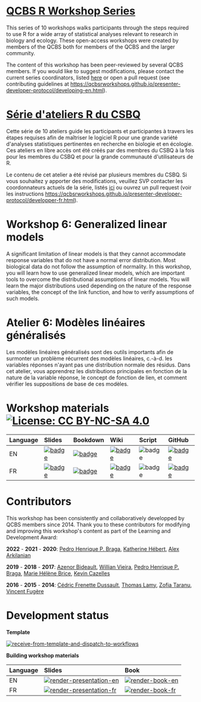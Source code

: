 # [QCBS R Workshop Series](https://wiki.qcbs.ca/r)

This series of 10 workshops walks participants through the steps required to use R for a wide array of statistical analyses relevant to research in biology and ecology. These open-access workshops were created by members of the QCBS both for members of the QCBS and the larger community.

The content of this workshop has been peer-reviewed by several QCBS members. If you would like to suggest modifications, please contact the current series coordinators, listed [here](https://wiki.qcbs.ca/r) or open a pull request (see contributing guidelines at <https://qcbsrworkshops.github.io/presenter-developer-protocol/developing-en.html>).

# [Série d'ateliers R du CSBQ](https://wiki.qcbs.ca/r)

Cette série de 10 ateliers guide les participants et participantes à travers les étapes requises afin de maîtriser le logiciel R pour une grande variété d'analyses statistiques pertinentes en recherche en biologie et en écologie. Ces ateliers en libre accès ont été créés par des membres du CSBQ à la fois pour les membres du CSBQ et pour la grande communauté d'utilisateurs de R.

Le contenu de cet atelier a été révisé par plusieurs membres du CSBQ. Si vous souhaitez y apporter des modifications, veuillez SVP contacter les coordonnateurs actuels de la série, listés [ici](https://wiki.qcbs.ca/r) ou ouvrez un pull request (voir les instructions <https://qcbsrworkshops.github.io/presenter-developer-protocol/developper-fr.html>).

# Workshop 6: Generalized linear models

A significant limitation of linear models is that they cannot accommodate response variables that do not have a normal error distribution. Most biological data do not follow the assumption of normality. In this workshop, you will learn how to use generalized linear models, which are important tools to overcome the distributional assumptions of linear models. You will learn the major distributions used depending on the nature of the response variables, the concept of the link function, and how to verify assumptions of such models. 

# Atelier 6: Modèles linéaires généralisés

Les modèles linéaires généralisés sont des outils importants afin de surmonter un problème récurrent des modèles linéaires, c.-à-d. les variables réponses n'ayant pas une distribution normale des résidus. Dans cet atelier, vous apprendrez les distributions principales en fonction de la nature de la variable réponse, le concept de fonction de lien, et comment vérifier les suppositions de base de ces modèles.

# Workshop materials [![License: CC BY-NC-SA 4.0](https://img.shields.io/badge/License-CC%20BY--NC--SA%204.0-lightgrey.svg)](https://creativecommons.org/licenses/by-nc-sa/4.0/)

Language | Slides | Bookdown | Wiki | Script | GitHub 
:--------|:-------|:-----|:-----|:------ |:-------
EN | [![badge](https://img.shields.io/static/v1?style=flat-square&label=Slides&message=06&color=red&logo=html5)](https://qcbsrworkshops.github.io/workshop06/pres-en/workshop06-pres-en.html) | [![badge](https://img.shields.io/static/v1?style=flat-square&label=book&message=06&logo=github)](https://qcbsrworkshops.github.io/workshop06/book-en/index.html) | [![badge](https://img.shields.io/static/v1?style=flat-square&label=wiki&message=06&logo=wikipedia)](https://wiki.qcbs.ca/r_workshop6) | ![badge](https://img.shields.io/static/v1?style=flat-square&label=script&message=06&color=2a50b8&logo=r) | [![badge](https://img.shields.io/static/v1?style=flat-square&label=repo&message=dev&color=6f42c1&logo=github)](https://github.com/QCBSRworkshops/workshop06) 
FR | [![badge](https://img.shields.io/static/v1?style=flat-square&label=Diapos&message=06&color=red&logo=html5)](https://qcbsrworkshops.github.io/workshop06/pres-fr/workshop06-pres-fr.html) | [![badge](https://img.shields.io/static/v1?style=flat-square&label=livre&message=06&logo=github)](https://qcbsrworkshops.github.io/workshop06/book-fr/index.html) | [![badge](https://img.shields.io/static/v1?style=flat-square&label=wiki&message=06&logo=wikipedia)](https://wiki.qcbs.ca/r_atelier6) | ![badge](https://img.shields.io/static/v1?style=flat-square&label=script&message=06&color=2a50b8&logo=r) | [![badge](https://img.shields.io/static/v1?style=flat-square&label=repo&message=dev&color=6f42c1&logo=github)](https://github.com/QCBSRworkshops/workshop06) 


# Contributors

This workshop has been consistently and collaboratively developped by QCBS members since 2014. Thank you to these contributors for modifying and improving this workshop's content as part of the Learning and Development Award:

 **2022** - **2021** - **2020**:
[Pedro Henrique P. Braga](),
[Katherine Hébert](),
[Alex Arkilanian]()

**2019** - **2018** - **2017**:
[Azenor Bideault](),
[Willian Vieira](),
[Pedro Henrique P. Braga](),
[Marie Hélène Brice](),
[Kevin Cazelles]()

**2016** - **2015** - **2014**:
[Cédric Frenette Dussault](),
[Thomas Lamy](),
[Zofia Taranu](),
[Vincent Fugère]()


# Development status

**Template** 

[![receive-from-template-and-dispatch-to-workflows](https://github.com/QCBSRworkshops/workshop06/workflows/receive-from-template-and-dispatch-to-workflows/badge.svg)](https://github.com/QCBSRworkshops/workshop06/actions?query=workflow%3Areceive-from-template-and-dispatch-to-workflows) 

**Building workshop materials**

Language | Slides | Book
:------- | :----- | :-----
EN  | [![render-presentation-en](https://github.com/QCBSRworkshops/workshop06/workflows/render-presentation-en/badge.svg)](https://github.com/QCBSRworkshops/workshop06/actions?query=workflow%3Arender-presentation-en) | [![render-book-en](https://github.com/QCBSRworkshops/workshop06/workflows/render-book-en/badge.svg)](https://github.com/QCBSRworkshops/workshop06/actions?query=workflow%3Arender-book-en)
FR   | [![render-presentation-fr](https://github.com/QCBSRworkshops/workshop06/workflows/render-presentation-fr/badge.svg)](https://github.com/QCBSRworkshops/workshop06/actions?query=workflow%3Arender-presentation-fr) | [![render-book-fr](https://github.com/QCBSRworkshops/workshop06/workflows/render-book-fr/badge.svg)](https://github.com/QCBSRworkshops/workshop06/actions?query=workflow%3Arender-book-fr)
